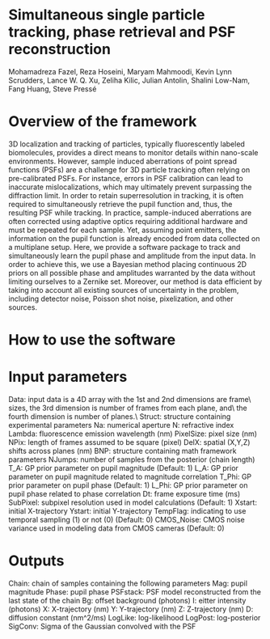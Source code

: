 # Simultaneous single particle tracking, phase retrieval and PSF reconstruction
Mohamadreza Fazel, Reza Hoseini, Maryam Mahmoodi, Kevin Lynn Scrudders, Lance W. Q. Xu, Zeliha Kilic, Julian Antolin, Shalini Low-Nam, Fang Huang, Steve Pressé

# Overview of the framework
3D localization and tracking of particles, typically fluorescently labeled biomolecules, provides a direct means to monitor details within nano-scale environments. However, sample induced aberrations of point spread functions (PSFs) are a challenge for 3D particle tracking often relying on pre-calibrated PSFs. For instance, errors in PSF calibration can lead to inaccurate mislocalizations, which may ultimately prevent surpassing the diffraction limit. In order to retain superresolution in tracking, it is often required to simultaneously retrieve the pupil function and, thus, the resulting PSF while tracking. In practice, sample-induced aberrations are often corrected using adaptive optics requiring additional hardware and must be repeated for each sample. Yet, assuming point emitters, the information on the pupil function is already encoded from data collected on a multiplane setup. Here, we provide a software package to track and simultaneously learn the pupil phase and amplitude from the input data. In order to achieve this, we use a Bayesian method placing continuous 2D priors on all possible phase and amplitudes warranted by the data without limiting ourselves to a Zernike set. Moreover, our method is data efficient by taking into account all existing sources of uncertainty in the problem, including detector noise, Poisson shot noise, pixelization, and other sources. 

# How to use the software


# Input parameters
Data: input data is a 4D array with the 1st and 2nd dimensions are frame\\
       sizes, the 3rd dimension is number of frames from each plane, and\\
       the fourth dimension is number of planes.\\
Struct: structure containing experimental parameters
    Na: numerical aperture
    N: refractive index
    Lambda: fluorescence emission wavelength (nm)
    PixelSize: pixel size (nm)
    NPix: length of frames assumed to be square (pixel)
    DelX: spatial (X,Y,Z) shifts across planes (nm)
BNP: structure containing math framework parameters
    NJumps: number of samples from the posterior (chain length)
    T_A: GP prior parameter on pupil magnitude (Default: 1)
    L_A: GP prior parameter on pupil magnitude related to magnitude correlation
    T_Phi: GP prior parameter on pupil phase (Default: 1)
    L_Phi: GP prior parameter on pupil phase related to phase correlation
    Dt: frame exposure time (ms)
    SubPixel: subpixel resolution used in model calculations (Default: 1)
Xstart: initial X-trajectory
Ystart: initial Y-trajectory
TempFlag: indicating to use temporal sampling (1) or not (0) (Default: 0)
CMOS_Noise: CMOS noise variance used in modeling data from CMOS cameras (Default: 0)

# Outputs
Chain: chain of samples containing the following parameters
    Mag: pupil magnitude
    Phase: pupil phase
    PSFstack: PSF model reconstructed from the last state of the chain
    Bg: offset background (photons)
    I: eitter intensity (photons)
    X: X-trajectory (nm)
    Y: Y-trajectory (nm)
    Z: Z-trajectory (nm)
    D: diffusion constant (nm^2/ms)
    LogLike: log-likelihood
    LogPost: log-posterior
    SigConv: Sigma of the Gaussian convolved with the PSF
